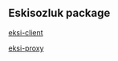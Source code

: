 ## Eskisozluk package

[eksi-client](https://github.com/c0b41/eksi/tree/master/packages/eksi-client)

[eksi-proxy](https://github.com/c0b41/eksi/tree/master/packages/eksi-proxy)
